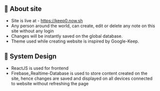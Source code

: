 ## :large_orange_diamond: About site
- Site is live at - https://keep0.now.sh
- Any person around the world, can create, edit or delete any note on this site without any login 
- Changes will be instantly saved on the global database.
- Theme used while creating website is inspired by Google-Keep.

## :large_orange_diamond: System Design
- ReactJS is used for frontend
- Firebase_Realtime-Database is used to store content created on the site, hence changes are saved and displayed on all devices connected to website without refreshing the page
